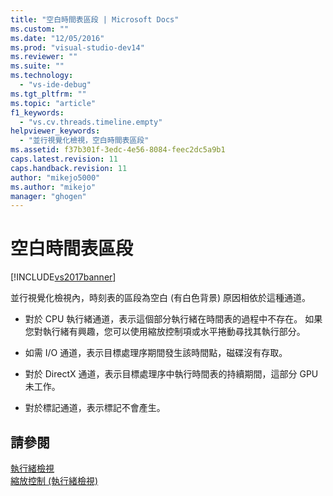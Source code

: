 ```yaml
---
title: "空白時間表區段 | Microsoft Docs"
ms.custom: ""
ms.date: "12/05/2016"
ms.prod: "visual-studio-dev14"
ms.reviewer: ""
ms.suite: ""
ms.technology: 
  - "vs-ide-debug"
ms.tgt_pltfrm: ""
ms.topic: "article"
f1_keywords: 
  - "vs.cv.threads.timeline.empty"
helpviewer_keywords: 
  - "並行視覺化檢視，空白時間表區段"
ms.assetid: f37b301f-3edc-4e56-8084-feec2dc5a9b1
caps.latest.revision: 11
caps.handback.revision: 11
author: "mikejo5000"
ms.author: "mikejo"
manager: "ghogen"
---
```

# 空白時間表區段
[!INCLUDE[vs2017banner](../code-quality/includes/vs2017banner.md)]

並行視覺化檢視內，時刻表的區段為空白 \(有白色背景\) 原因相依於這種通道。  
  
-   對於 CPU 執行緒通道，表示這個部分執行緒在時間表的過程中不存在。  如果您對執行緒有興趣，您可以使用縮放控制項或水平捲動尋找其執行部分。  
  
-   如需 I\/O 通道，表示目標處理序期間發生該時間點，磁碟沒有存取。  
  
-   對於 DirectX 通道，表示目標處理序中執行時間表的持續期間，這部分 GPU 未工作。  
  
-   對於標記通道，表示標記不會產生。  
  
## 請參閱  
 [執行緒檢視](../profiling/threads-view-parallel-performance.md)   
 [縮放控制 \(執行緒檢視\)](../profiling/zoom-control-threads-view.md)